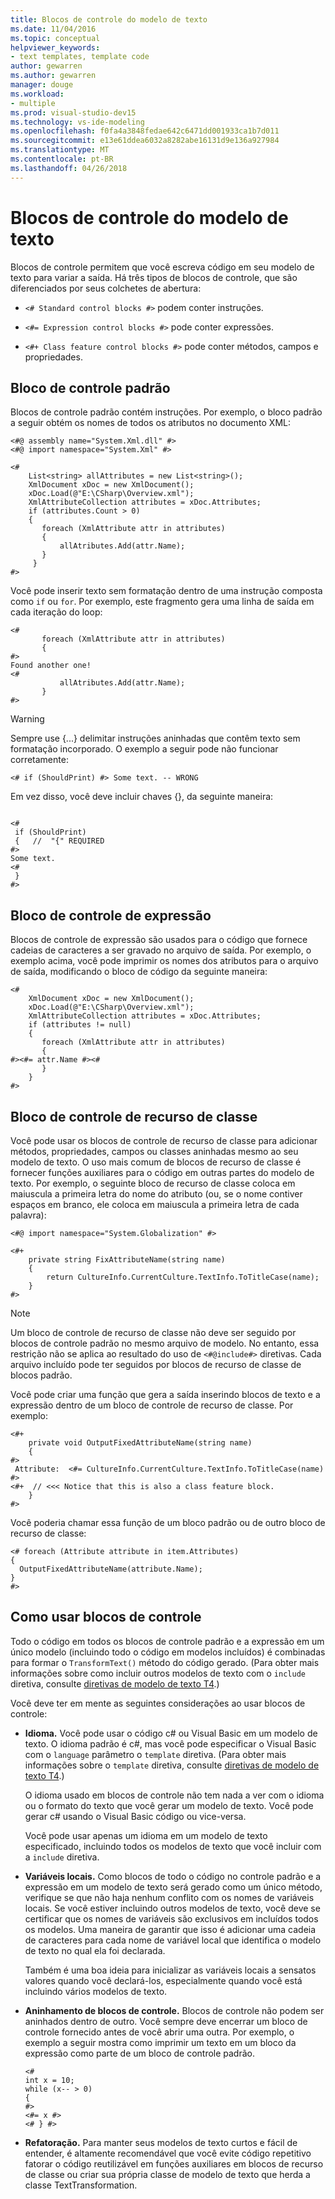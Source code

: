 ```yaml
---
title: Blocos de controle do modelo de texto
ms.date: 11/04/2016
ms.topic: conceptual
helpviewer_keywords:
- text templates, template code
author: gewarren
ms.author: gewarren
manager: douge
ms.workload:
- multiple
ms.prod: visual-studio-dev15
ms.technology: vs-ide-modeling
ms.openlocfilehash: f0fa4a3848fedae642c6471dd001933ca1b7d011
ms.sourcegitcommit: e13e61ddea6032a8282abe16131d9e136a927984
ms.translationtype: MT
ms.contentlocale: pt-BR
ms.lasthandoff: 04/26/2018
---
```

# <a name="text-template-control-blocks"></a>Blocos de controle do modelo de texto
Blocos de controle permitem que você escreva código em seu modelo de texto para variar a saída. Há três tipos de blocos de controle, que são diferenciados por seus colchetes de abertura:

-   `<# Standard control blocks #>` podem conter instruções.

-   `<#= Expression control blocks #>` pode conter expressões.

-   `<#+ Class feature control blocks #>` pode conter métodos, campos e propriedades.

## <a name="standard-control-block"></a>Bloco de controle padrão
 Blocos de controle padrão contém instruções. Por exemplo, o bloco padrão a seguir obtém os nomes de todos os atributos no documento XML:

```
<#@ assembly name="System.Xml.dll" #>
<#@ import namespace="System.Xml" #>

<#
    List<string> allAttributes = new List<string>();
    XmlDocument xDoc = new XmlDocument();
    xDoc.Load(@"E:\CSharp\Overview.xml");
    XmlAttributeCollection attributes = xDoc.Attributes;
    if (attributes.Count > 0)
    {
       foreach (XmlAttribute attr in attributes)
       {
           allAtributes.Add(attr.Name);
       }
     }
#>
```

 Você pode inserir texto sem formatação dentro de uma instrução composta como `if` ou `for`. Por exemplo, este fragmento gera uma linha de saída em cada iteração do loop:

```
<#
       foreach (XmlAttribute attr in attributes)
       {
#>
Found another one!
<#
           allAtributes.Add(attr.Name);
       }
#>
```

> [!WARNING]
>  Sempre use {...} delimitar instruções aninhadas que contêm texto sem formatação incorporado. O exemplo a seguir pode não funcionar corretamente:
>
>  `<# if (ShouldPrint) #> Some text. -- WRONG`
>
>  Em vez disso, você deve incluir chaves {}, da seguinte maneira:

```

<#
 if (ShouldPrint)
 {   //  "{" REQUIRED
#>
Some text.
<#
 }
#>

```

## <a name="expression-control-block"></a>Bloco de controle de expressão
 Blocos de controle de expressão são usados para o código que fornece cadeias de caracteres a ser gravado no arquivo de saída. Por exemplo, o exemplo acima, você pode imprimir os nomes dos atributos para o arquivo de saída, modificando o bloco de código da seguinte maneira:

```
<#
    XmlDocument xDoc = new XmlDocument();
    xDoc.Load(@"E:\CSharp\Overview.xml");
    XmlAttributeCollection attributes = xDoc.Attributes;
    if (attributes != null)
    {
       foreach (XmlAttribute attr in attributes)
       {
#><#= attr.Name #><#
       }
    }
#>
```

## <a name="class-feature-control-block"></a>Bloco de controle de recurso de classe
 Você pode usar os blocos de controle de recurso de classe para adicionar métodos, propriedades, campos ou classes aninhadas mesmo ao seu modelo de texto. O uso mais comum de blocos de recurso de classe é fornecer funções auxiliares para o código em outras partes do modelo de texto. Por exemplo, o seguinte bloco de recurso de classe coloca em maiuscula a primeira letra do nome do atributo (ou, se o nome contiver espaços em branco, ele coloca em maiuscula a primeira letra de cada palavra):

```
<#@ import namespace="System.Globalization" #>
```

```
<#+
    private string FixAttributeName(string name)
    {
        return CultureInfo.CurrentCulture.TextInfo.ToTitleCase(name);
    }
#>
```

> [!NOTE]
>  Um bloco de controle de recurso de classe não deve ser seguido por blocos de controle padrão no mesmo arquivo de modelo. No entanto, essa restrição não se aplica ao resultado do uso de `<#@include#>` diretivas. Cada arquivo incluído pode ter seguidos por blocos de recurso de classe de blocos padrão.

 Você pode criar uma função que gera a saída inserindo blocos de texto e a expressão dentro de um bloco de controle de recurso de classe. Por exemplo:

```
<#+
    private void OutputFixedAttributeName(string name)
    {
#>
 Attribute:  <#= CultureInfo.CurrentCulture.TextInfo.ToTitleCase(name) #>
<#+  // <<< Notice that this is also a class feature block.
    }
#>
```

 Você poderia chamar essa função de um bloco padrão ou de outro bloco de recurso de classe:

```
<# foreach (Attribute attribute in item.Attributes)
{
  OutputFixedAttributeName(attribute.Name);
}
#>
```

## <a name="how-to-use-control-blocks"></a>Como usar blocos de controle
 Todo o código em todos os blocos de controle padrão e a expressão em um único modelo (incluindo todo o código em modelos incluídos) é combinadas para formar o `TransformText()` método do código gerado. (Para obter mais informações sobre como incluir outros modelos de texto com o `include` diretiva, consulte [diretivas de modelo de texto T4](../modeling/t4-text-template-directives.md).)

 Você deve ter em mente as seguintes considerações ao usar blocos de controle:

-   **Idioma.** Você pode usar o código c# ou Visual Basic em um modelo de texto. O idioma padrão é c#, mas você pode especificar o Visual Basic com o `language` parâmetro o `template` diretiva. (Para obter mais informações sobre o `template` diretiva, consulte [diretivas de modelo de texto T4](../modeling/t4-text-template-directives.md).)

     O idioma usado em blocos de controle não tem nada a ver com o idioma ou o formato do texto que você gerar um modelo de texto. Você pode gerar c# usando o Visual Basic código ou vice-versa.

     Você pode usar apenas um idioma em um modelo de texto especificado, incluindo todos os modelos de texto que você incluir com a `include` diretiva.

-   **Variáveis locais.** Como blocos de todo o código no controle padrão e a expressão em um modelo de texto será gerado como um único método, verifique se que não haja nenhum conflito com os nomes de variáveis locais. Se você estiver incluindo outros modelos de texto, você deve se certificar que os nomes de variáveis são exclusivos em incluídos todos os modelos. Uma maneira de garantir que isso é adicionar uma cadeia de caracteres para cada nome de variável local que identifica o modelo de texto no qual ela foi declarada.

     Também é uma boa ideia para inicializar as variáveis locais a sensatos valores quando você declará-los, especialmente quando você está incluindo vários modelos de texto.

-   **Aninhamento de blocos de controle.** Blocos de controle não podem ser aninhados dentro de outro. Você sempre deve encerrar um bloco de controle fornecido antes de você abrir uma outra. Por exemplo, o exemplo a seguir mostra como imprimir um texto em um bloco da expressão como parte de um bloco de controle padrão.

    ```
    <#
    int x = 10;
    while (x-- > 0)
    {
    #>
    <#= x #>
    <# } #>
    ```

-   **Refatoração.** Para manter seus modelos de texto curtos e fácil de entender, é altamente recomendável que você evite código repetitivo fatorar o código reutilizável em funções auxiliares em blocos de recurso de classe ou criar sua própria classe de modelo de texto que herda a classe TextTransformation.